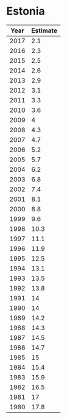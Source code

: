 # Estonia

| Year | Estimate |
| ---- | -------- |
| 2017 | 2.1 |
| 2016 | 2.3 |
| 2015 | 2.5 |
| 2014 | 2.6 |
| 2013 | 2.9 |
| 2012 | 3.1 |
| 2011 | 3.3 |
| 2010 | 3.6 |
| 2009 | 4 |
| 2008 | 4.3 |
| 2007 | 4.7 |
| 2006 | 5.2 |
| 2005 | 5.7 |
| 2004 | 6.2 |
| 2003 | 6.8 |
| 2002 | 7.4 |
| 2001 | 8.1 |
| 2000 | 8.8 |
| 1999 | 9.6 |
| 1998 | 10.3 |
| 1997 | 11.1 |
| 1996 | 11.9 |
| 1995 | 12.5 |
| 1994 | 13.1 |
| 1993 | 13.5 |
| 1992 | 13.8 |
| 1991 | 14 |
| 1990 | 14 |
| 1989 | 14.2 |
| 1988 | 14.3 |
| 1987 | 14.5 |
| 1986 | 14.7 |
| 1985 | 15 |
| 1984 | 15.4 |
| 1983 | 15.9 |
| 1982 | 16.5 |
| 1981 | 17 |
| 1980 | 17.8 |